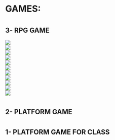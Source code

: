 # GAMES:
#  
#  
## 3- RPG GAME

![](https://github.com/DamianPyCoder/Unity__Game__EndlessRunner3D/blob/main/Screenshots_RPGGame/1.png)  
![](https://github.com/DamianPyCoder/Unity__Game__EndlessRunner3D/blob/main/Screenshots_RPGGame/2.png)  
![](https://github.com/DamianPyCoder/Unity__Game__EndlessRunner3D/blob/main/Screenshots_RPGGame/3.png)  
![](https://github.com/DamianPyCoder/Unity__Game__EndlessRunner3D/blob/main/Screenshots_RPGGame/4.png)  
![](https://github.com/DamianPyCoder/Unity__Game__EndlessRunner3D/blob/main/Screenshots_RPGGame/5.png)  
![](https://github.com/DamianPyCoder/Unity__Game__EndlessRunner3D/blob/main/Screenshots_RPGGame/6.png)  
![](https://github.com/DamianPyCoder/Unity__Game__EndlessRunner3D/blob/main/Screenshots_RPGGame/7.png)  
![](https://github.com/DamianPyCoder/Unity__Game__EndlessRunner3D/blob/main/Screenshots_RPGGame/8.png)  
![](https://github.com/DamianPyCoder/Unity__Game__EndlessRunner3D/blob/main/Screenshots_RPGGame/9.png)  
![](https://github.com/DamianPyCoder/Unity__Game__EndlessRunner3D/blob/main/Screenshots_RPGGame/10.png)  
![](https://github.com/DamianPyCoder/Unity__Game__EndlessRunner3D/blob/main/Screenshots_RPGGame/11.png)  



#  
#  
## 2- PLATFORM GAME


#  
#  
## 1- PLATFORM GAME FOR CLASS

